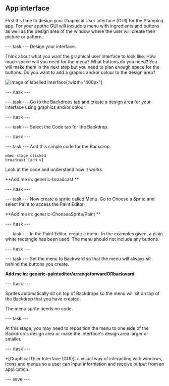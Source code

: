 ## App interface
First it's time to design your Graphical User Interface (GUI) for the Stamping app. For your appthe GUI will include a menu with ingredients and buttons as well as the design area of the window where the user will create their picture or pattern.

--- task ---
Design your interface.

Think about what you want the graphical user interface to look like.
How much space will you need for the menu?
What buttons do you need? You will make them in the next step but you need to plan enough space for the buttons.
Do you want to add a graphic and/or colour to the design area?

![Image of labelled interface](images/labelled_interface.png){:width="400px"}

--- /task ---

--- task ---
Go to the Backdrops tab and create a design area for your interface using graphics and/or colour.

--- /task ---

--- task ---
Select the Code tab for the Backdrop.

--- /task ---

--- task ---
Add this simple code for the Backdrop:

```blocks3
when stage clicked
broadcast [add v]
```
Look at the code and understand how it works.

**Add me in: generic-broadcast **

--- /task ---

--- task ---
Now create a sprite called Menu. Go to Choose a Sprite and select Paint to access the Paint Editor.

**Add me in: generic-ChooseaSprite/Paint **

--- /task ---

--- task ---
In the Paint Editor, create a menu. In the examples given, a plain white rectangle has been used. The menu should not include any buttons.

--- /task ---

--- task ---
Set the menu to Backward so that the menu will always sit behind the buttons you create.

**Add me in: generic-painteditor/arrangeforwardORbackward**

--- /task ---

Sprites automatically sit on top of Backdrops so the menu will sit on top of the Backdrop that you have created. 

The menu sprite needs no code.

--- task ---

At this stage, you may need to reposition the menu to one side of the Backdrop's design area or make the interface's design area larger or smaller.

--- /task ---

*[Graphical User Interface (GUI)]: a visual way of interacting with windows, icons and menus so a user can input information and receive output from an application.

--- save ---
